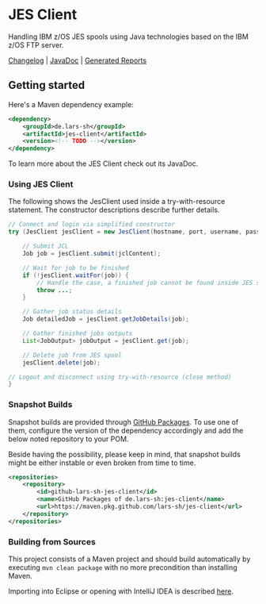 # JES Client
Handling IBM z/OS JES spools using Java technologies based on the IBM z/OS FTP server.

[Changelog](CHANGELOG.md)  |  [JavaDoc](https://lars-sh.github.io/jes-client/apidocs)  |  [Generated Reports](https://lars-sh.github.io/jes-client/project-reports.html)

## Getting started
Here's a Maven dependency example:

```XML
<dependency>
	<groupId>de.lars-sh</groupId>
	<artifactId>jes-client</artifactId>
	<version><!-- TODO --></version>
</dependency>
```

To learn more about the JES Client check out its JavaDoc.

### Using JES Client
The following shows the JesClient used inside a try-with-resource statement. The constructor descriptions describe further details.

```Java
// Connect and login via simplified constructor
try (JesClient jesClient = new JesClient(hostname, port, username, password)) {

	// Submit JCL
	Job job = jesClient.submit(jclContent);

	// Wait for job to be finished
	if (!jesClient.waitFor(job)) {
		// Handle the case, a finished job cannot be found inside JES spool any longer
		throw ...;
	}

	// Gather job status details
	Job detailedJob = jesClient.getJobDetails(job);

	// Gather finished jobs outputs
	List<JobOutput> jobOutput = jesClient.get(job);

	// Delete job from JES spool
	jesClient.delete(job);

// Logout and disconnect using try-with-resource (close method)
}
```

### Snapshot Builds
Snapshot builds are provided through [GitHub Packages](https://github.com/lars-sh/jes-client/packages). To use one of them, configure the version of the dependency accordingly and add the below noted repository to your POM.

Beside having the possibility, please keep in mind, that snapshot builds might be either instable or even broken from time to time.

```XML
<repositories>
	<repository>
		<id>github-lars-sh-jes-client</id>
		<name>GitHub Packages of de.lars-sh:jes-client</name>
		<url>https://maven.pkg.github.com/lars-sh/jes-client</url>
	</repository>
</repositories>
```

### Building from Sources
This project consists of a Maven project and should build automatically by executing `mvn clean package` with no more precondition than installing Maven.

Importing into Eclipse or opening with IntelliJ IDEA is described [here](https://github.com/lars-sh/parent/#import-into-eclipse).
